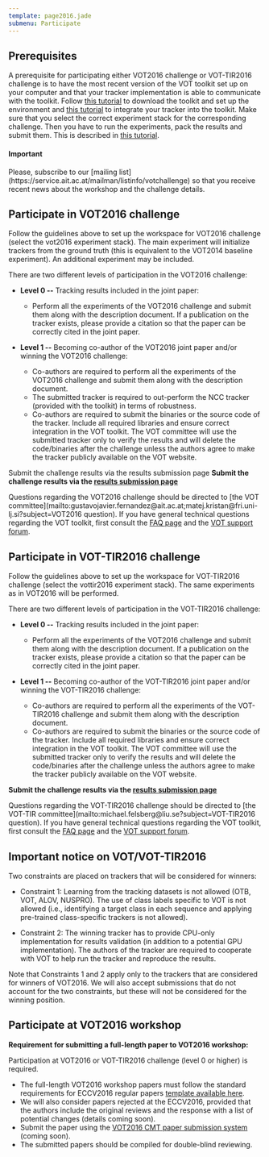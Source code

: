 ```yaml
---
template: page2016.jade
submenu: Participate
---
```


## Prerequisites

A prerequisite for participating either VOT2016 challenge or VOT-TIR2016 challenge is to have the most recent version of the VOT toolkit set up on your computer and that your tracker implementation is able to communicate with the toolkit. Follow [this tutorial](/howto/workspace.html) to download the toolkit and set up the environment and [this tutorial](/howto/integration.html) to integrate your tracker into the toolkit. Make sure that you select the correct experiment stack for the corresponding challenge. Then you have to run the experiments, pack the results and submit them. This is described in [this tutorial](/howto/perfeval.html).


<div class="alert alert-info" role="alert">
<div class="icon-left"><i class="glyphicon glyphicon-bullhorn hugeicon"></i></div><h4>Important</h4>
Please, subscribe to our [mailing list](https://service.ait.ac.at/mailman/listinfo/votchallenge) so that you receive recent news about the workshop and the challenge details.
</div>

## Participate in VOT2016 challenge

Follow the guidelines above to set up the workspace for VOT2016 challenge (select the vot2016 experiment stack). The main experiment will initialize trackers from the ground truth (this is equivalent to the VOT2014 baseline experiment). An additional experiment may be included.

There are two different levels of participation in the VOT2016 challenge:

 * **Level 0 --** Tracking results included in the joint paper:
   * Perform all the experiments of the VOT2016 challenge and submit them along with the description document. If a publication on the tracker exists, please provide a citation so that the paper can be correctly cited in the joint paper.

 * **Level 1 --** Becoming co-author of the VOT2016 joint paper and/or winning the VOT2016 challenge:
   * Co-authors are required to perform all the experiments of the VOT2016 challenge and submit them along with the description document.
   * The submitted tracker is required to out-perform the NCC tracker (provided with the toolkit) in terms of robustness.
   * Co-authors are required to submit the binaries or the source code of the tracker. Include all required libraries and ensure correct integration in the VOT toolkit. The VOT committee will use the submitted tracker only to verify the results and will delete the code/binaries after the challenge unless the authors agree to make the tracker publicly available on the VOT website.

Submit the challenge results via the results submission page
**Submit the challenge results via the [results submission page](submission_page.html)**

Questions regarding the VOT2016 challenge should be directed to [the VOT committee](mailto:&#103;&#117;&#115;&#116;&#97;&#118;&#111;&#106;&#97;&#118;&#105;&#101;&#114;&#46;&#102;&#101;&#114;&#110;&#97;&#110;&#100;&#101;&#122;&#64;&#97;&#105;&#116;&#46;&#97;&#99;&#46;&#97;&#116;&#59;&#109;&#97;&#116;&#101;&#106;&#46;&#107;&#114;&#105;&#115;&#116;&#97;&#110;&#64;&#102;&#114;&#105;&#46;&#117;&#110;&#105;&#45;&#108;&#106;&#46;&#115;&#105;?subject=VOT2016 question). If you have general technical questions regarding the VOT toolkit, first consult the [FAQ page](/howto/faq.html) and the [VOT support forum](https://groups.google.com/forum/?hl=en#!forum/votchallenge-help).

## Participate in VOT-TIR2016 challenge
Follow the guidelines above to set up the workspace for VOT-TIR2016 challenge (select the vottir2016 experiment stack). The same experiments as in VOT2016 will be performed.

There are two different levels of participation in the VOT-TIR2016 challenge:

 * **Level 0 --** Tracking results included in the joint paper:
   * Perform all the experiments of the VOT2016 challenge and submit them along with the description document. If a publication on the tracker exists, please provide a citation so that the paper can be correctly cited in the joint paper.

 * **Level 1 --** Becoming co-author of the VOT-TIR2016 joint paper and/or winning the VOT-TIR2016 challenge:
   * Co-authors are required to perform all the experiments of the VOT-TIR2016 challenge and submit them along with the description document.
   * Co-authors are required to submit the binaries or the source code of the tracker. Include all required libraries and ensure correct integration in the VOT toolkit. The VOT committee will use the submitted tracker only to verify the results and will delete the code/binaries after the challenge unless the authors agree to make the tracker publicly available on the VOT website.

**Submit the challenge results via the [results submission page](submission_page.html)**

Questions regarding the VOT-TIR2016 challenge should be directed to [the VOT-TIR committee](mailto:&#109;&#105;&#99;&#104;&#97;&#101;&#108;&#46;&#102;&#101;&#108;&#115;&#98;&#101;&#114;&#103;&#64;&#108;&#105;&#117;&#46;&#115;&#101;?subject=VOT-TIR2016 question). If you have general technical questions regarding the VOT toolkit, first consult the [FAQ page](/howto/faq.html) and the [VOT support forum](https://groups.google.com/forum/?hl=en#!forum/votchallenge-help).


## Important notice on VOT/VOT-TIR2016

Two constraints are placed on trackers that will be considered for winners:

 * Constraint 1: Learning from the tracking datasets is not allowed (OTB, VOT, ALOV, NUSPRO). The use of class labels specific to VOT is not allowed (i.e., identifying a target class in each sequence and applying pre-trained class-specific trackers is not allowed).  
 
 * Constraint 2: The winning tracker has to provide CPU-only implementation for results validation (in addition to a potential GPU implementation). The authors of the tracker are required to cooperate with VOT to help run the tracker and reproduce the results.
 
Note that Constraints 1 and 2 apply only to the trackers that are considered for winners of VOT2016. We will also accept submissions that do not account for the two constraints, but these will not be considered for the winning position.

## Participate at VOT2016 workshop

**Requirement for submitting a full-length paper to VOT2016 workshop:**

Participation at VOT2016 or VOT-TIR2016 challenge (level 0 or higher) is required. 

 * The full-length VOT2016 workshop papers must follow the standard requirements for ECCV2016 regular papers [template available here](/vot2015/vot2015_authorkit.zip). 
 * We will also consider papers rejected at the ECCV2016, provided that the authors include the original reviews and the response with a list of potential changes (details coming soon).
 * Submit the paper using the [VOT2016 CMT paper submission system](https://cmt.research.microsoft.com/VOT2016/) (coming soon).
 * The submitted papers should be compiled for double-blind reviewing.

